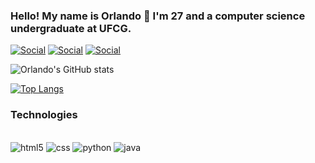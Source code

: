 ### Hello! My name is Orlando 👋 I'm 27 and a computer science undergraduate at UFCG.

[![Social](https://img.shields.io/badge/Twitter-1DA1F2?style=for-the-badge&logo=twitter&logoColor=white)](https://x.com/OrlandobtJunior) [![Social](https://img.shields.io/badge/Instagram-E4405F?style=for-the-badge&logo=instagram&logoColor=white)](https://www.instagram.com/ovpjunior/) [![Social](https://img.shields.io/badge/LinkedIn-0077B5?style=for-the-badge&logo=linkedin&logoColor=white)](https://www.linkedin.com/in/orlandovpjunior/)

![Orlando's GitHub stats](https://github-readme-stats.vercel.app/api?username=Orlandovpjunior&show_icons=true&theme=dracula)

[![Top Langs](https://github-readme-stats.vercel.app/api/top-langs/?username=Orlandovpjunior)](https://github.com/anuraghazra/github-readme-stats)

### Technologies

<div style ="display: inline_block"><br/>
    <img alt= "html5" src= "https://img.shields.io/badge/HTML-239120?style=for-the-badge&logo=html5&logoColor=white"/>
     <img alt= "css" src= "https://img.shields.io/badge/CSS-239120?&style=for-the-badge&logo=css3&logoColor=white"/>
      <img alt= "python" src= "https://img.shields.io/badge/Python-3776AB?style=for-the-badge&logo=python&logoColor=white"/>
       <img alt= "java" src= "https://img.shields.io/badge/Java-ED8B00?style=for-the-badge&logo=openjdk&logoColor=white"/>
</div>

